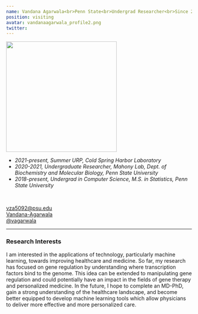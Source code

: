 ```yaml
---
name: Vandana Agarwala<br>Penn State<br>Undergrad Researcher<br>Since 2021
position: visiting
avatar: vandanaagarwala_profile2.png
twitter: 
---
```


<img width="300" src="{{site.baseurl}}/images/people/{{page.avatar}}" data-action="zoom">
<br>

- _2021-present, Summer URP, Cold Spring Harbor Laboratory_ <br>
- _2020-2021, Undergraduate Researcher, Mahony Lab, Dept. of Biochemistry and Molecular Biology, Penn State University_ <br>
- _2018-present, Undergrad in Computer Science, M.S. in Statistics, Penn State University_ <br>
<br>

<a href="mailto:vza5092@psu.edu"><i class="fa fa-envelope-o"></i> vza5092@psu.edu</a><br>
<a href=" https://www.linkedin.com/in/vandana-agarwala-26a206169"><i class="fa fa-linkedin-square"></i> Vandana-Agarwala </a><br>
<a href="https://github.com/vagarwala"><i class="fa fa-github"></i> @vagarwala </a><br>

<hr>

### Research Interests
I am interested in the applications of technology, particularly machine learning, towards improving healthcare and medicine.  So far, my research has focused on gene regulation by understanding where transcription factors bind to the genome.  This idea can be extended to manipulating gene regulation and could potentially have an impact in the fields of gene therapy and personalized medicine.  In the future, I hope to complete an MD-PhD, gain a strong understanding of the healthcare landscape, and become better equipped to develop machine learning tools which allow physicians to deliver more effective and more personalized care.

<br>
<br>
<br>

&nbsp;
&nbsp;
&nbsp;
&nbsp;
&nbsp;
&nbsp;
&nbsp;
&nbsp;
&nbsp;
&nbsp;
&nbsp;
&nbsp;
&nbsp;
&nbsp;
&nbsp;
&nbsp;
&nbsp;
&nbsp;
&nbsp;
&nbsp;
&nbsp;
&nbsp;
&nbsp;
&nbsp;
